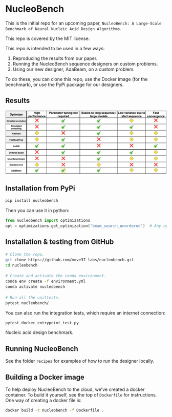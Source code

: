 # NucleoBench

This is the initial repo for an upcoming paper, `NucleoBench: A Large-Scale Benchmark of Neural Nucleic Acid Design Algorithms`.

This repo is covered by the MIT license.

This repo is intended to be used in a few ways:

1. Reproducing the results from our paper.
1. Running the NucleoBench sequence designers on custom problems.
1. Using our new designer, AdaBeam, on a custom problem.

To do these, you can clone this repo, use the Docker image (for the benchmark), or use the PyPi package for our designers.

## Results

![Summary of results.](https://raw.githubusercontent.com/move37-labs/nucleobench/main/assets/images/results_summary.png)

## Installation from PyPi

```bash
pip install nucleobench
```

Then you can use it in python:
```python
from nucleobench import optimizations
opt = optimizations.get_optimization('beam_search_unordered')  # Any optimizer name.
```

## Installation & testing from GitHub

```bash
# Clone the repo.
git clone https://github.com/move37-labs/nucleobench.git
cd nucleobench

# Create and activate the conda environment.
conda env create -f environment.yml
conda activate nucleobench

# Run all the unittests.
pytest nucleobench/
```

You can also run the integration tests, which require an internet connection:

```bash
pytest docker_entrypoint_test.py
```

Nucleic acid design benchmark.

## Running NucleoBench

See the folder `recipes` for examples of how to run the designer locally.

## Building a Docker image

To help deploy NucleoBench to the cloud, we've created a docker container. To build it yourself, see the top of `Dockerfile` for instructions. One way of creating a docker file is:

```bash
docker build -t nucleobench -f Dockerfile .
```
